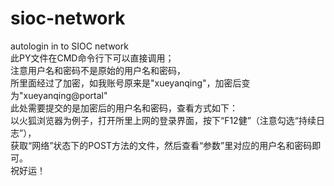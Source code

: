 # sioc-network
autologin in to SIOC network   
此PY文件在CMD命令行下可以直接调用；   
注意用户名和密码不是原始的用户名和密码，    
所里面经过了加密，如我账号原来是"xueyanqing"，加密后变为"xueyanqing@portal"   
此处需要提交的是加密后的用户名和密码，查看方式如下：   
以火狐浏览器为例子，打开所里上网的登录界面，按下“F12健”（注意勾选“持续日志”），   
获取“网络”状态下的POST方法的文件，然后查看“参数”里对应的用户名和密码即可。   
祝好运！
   
